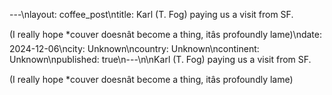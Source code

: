 ---\nlayout: coffee_post\ntitle: Karl (T. Fog)  paying us a visit from SF.

(I really hope *couver doesnât become a thing, itâs profoundly lame)\ndate: 2024-12-06\ncity: Unknown\ncountry: Unknown\ncontinent: Unknown\npublished: true\n---\n\nKarl (T. Fog)  paying us a visit from SF.

(I really hope *couver doesnât become a thing, itâs profoundly lame)